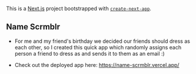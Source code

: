 This is a [Next.js](https://nextjs.org) project bootstrapped with [`create-next-app`](https://nextjs.org/docs/app/api-reference/cli/create-next-app).

## Name Scrmblr
- For me and my friend's birthday we decided our friends should dress as  each other, so I  created this quick app which randomly assigns each person a friend to dress as and sends it to them as an email :)

- Check out the deployed app here: https://name-scrmblr.vercel.app/
